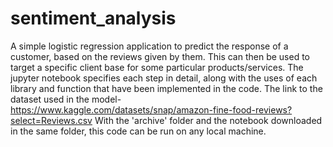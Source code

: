 # sentiment_analysis
A simple logistic regression application to predict the response of a customer, based on the reviews given by them. This can then be used to target a specific client base for some particular products/services.
The jupyter notebook specifies each step in detail, along with the uses of each library and function that have been implemented in the code.
The link to the dataset used in the model- https://www.kaggle.com/datasets/snap/amazon-fine-food-reviews?select=Reviews.csv 
With the 'archive' folder and the notebook downloaded in the same folder, this code can be run on any local machine.
